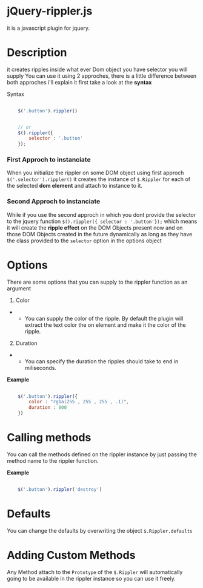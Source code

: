 # jQuery-rippler.js

it is a javascript plugin for jquery.


# Description
it creates ripples inside what ever Dom object you have selector you will supply
You can use it using 2 approches, there is a little difference between both approches i'll explain it first take a look at the **syntax**

Syntax
```javascript
    
    $('.button').rippler()


    // or
    $().rippler({
        selector : '.button'
    });

```

### First Approch to instanciate
When you initialize the rippler on some DOM object using first approch `$('.selector').rippler()` it creates the instance of `$.Rippler` for each of the selected **dom element** and attach to instance to it.

### Second Approch to instanciate
While if you use the second approch in which you dont provide the selector to the jquery function `$().rippler({ selector : '.button'});` which means it will create the **ripple effect** on the DOM Objects present now and on those DOM Objects created in the future dynamically as long as they have the class provided to the `selector` option in the options object


# Options
There are some options that you can supply to the rippler function as an argument
 1. Color
  - - You can supply the color of the ripple. By default the plugin will extract the text color the on element  and make it the color of the ripple.
 2. Duration
  - - You can specify the duration the ripples should take to end in miliseconds.

**Example**
```javascript
    
    $('.button').rippler({
        color : "rgba(255 , 255 , 255 , .1)",
        duration : 800
    })

```


# Calling methods 
You can call the methods defined on the rippler instance by just passing the method name to the rippler function.

**Example**
```javascript
    
    $('.button').rippler('destroy')

```



# Defaults

You can change the defaults by overwriting the object `$.Rippler.defaults`

# Adding Custom Methods

Any Method attach to the `Prototype` of the `$.Rippler` will automatically going to be available in the rippler instance so you can use it freely.


